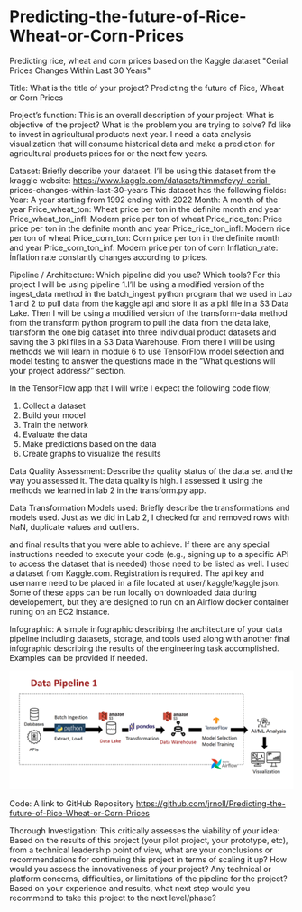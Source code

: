 # Predicting-the-future-of-Rice-Wheat-or-Corn-Prices
Predicting rice, wheat and corn prices based on the Kaggle dataset "Cerial Prices Changes Within Last 30 Years"

Title: What is the title of your project? Predicting the future of Rice, Wheat or Corn Prices

Project’s function: This is an overall description of your project: What is objective of the project? What is the problem you are trying to solve? I’d like to invest in agricultural products next year. I need a data analysis visualization that will consume historical data and make a prediction for agricultural products prices for or the next few years.

Dataset: Briefly describe your dataset. I’ll be using this dataset from the kraggle website: https://www.kaggle.com/datasets/timmofeyy/-cerial-
prices-changes-within-last-30-years
This dataset has the following fields:
Year: A year starting from 1992 ending with 2022
Month: A month of the year
Price_wheat_ton: Wheat price per ton in the definite month and year
Price_wheat_ton_infl: Modern price per ton of wheat
Price_rice_ton: Price price per ton in the definite month and year
Price_rice_ton_infl: Modern rice per ton of wheat
Price_corn_ton: Corn price per ton in the definite month and year
Price_corn_ton_inf: Modern price per ton of corn
Inflation_rate: İnflation rate constantly changes according to prices.

Pipeline / Architecture: Which pipeline did you use? Which tools? For this project I will be using pipeline 1.I’ll be using a modified version of the ingest_data method in the batch_ingest python program that we used in Lab 1 and 2 to pull data from the kaggle api and store it as a pkl file in a S3 Data Lake. Then I will
be using a modified version of the transform-data method from the transform python program to pull the data from the data lake, transform the one big dataset into three individual product datasets and saving the 3 pkl files in a S3 Data Warehouse. From there I will be using methods we will learn in module 6 to use TensorFlow model selection and model testing to answer the questions made in the “What questions will your project address?” section.

In the TensorFlow app that I will write I expect the following code flow;
1. Collect a dataset
2. Build your model
3. Train the network
4. Evaluate the data
5. Make predictions based on the data
6. Create graphs to visualize the results

Data Quality Assessment: Describe the quality status of the data set and the way you assessed it. The data quality is high. I assessed it using the methods we learned in lab 2 in the transform.py app.

Data Transformation Models used: Briefly describe the transformations and models used. Just as we did in Lab 2, I checked for and removed rows with NaN, duplicate values and outliers.

and final results that you were able to achieve. If there are any special instructions needed to execute your code (e.g., signing up to a specific API to access the dataset that is needed) those need to be listed as well. I used a dataset from Kaggle.com. Registration is required. The api key and username need to be placed in a file located at user/.kaggle/kaggle.json. Some of these apps can be run locally on downloaded data during developement, but they are designed to run on an Airflow docker container runing on an EC2 instance. 

Infographic: A simple infographic describing the architecture of your data pipeline including datasets, storage, and tools used along with another final infographic describing the results of the engineering task accomplished. Examples can be provided if needed.

![plot](https://github.com/jrnoll/Predicting-the-future-of-Rice-Wheat-or-Corn-Prices/blob/main/pipeline%201.png)

Code: A link to GitHub Repository https://github.com/jrnoll/Predicting-the-future-of-Rice-Wheat-or-Corn-Prices

Thorough Investigation: This critically assesses the viability of your idea: Based on the results of this project (your pilot project, your prototype, etc), from a technical leadership point of view, what are your conclusions or recommendations for continuing this project in terms of scaling it up? How would you assess the innovativeness of your project? Any technical or platform concerns, difficulties, or limitations of the pipeline for the project? Based on your experience and results, what next step would you recommend to take this project to the next level/phase?
